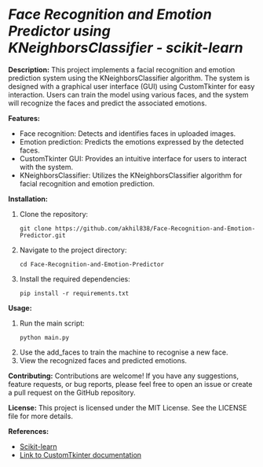 # *Face Recognition and Emotion Predictor using KNeighborsClassifier - scikit-learn*


**Description:**
This project implements a facial recognition and emotion prediction system using the KNeighborsClassifier algorithm. The system is designed with a graphical user interface (GUI) using CustomTkinter for easy interaction. Users can train the model using various faces, and the system will recognize the faces and predict the associated emotions.

**Features:**
- Face recognition: Detects and identifies faces in uploaded images.
- Emotion prediction: Predicts the emotions expressed by the detected faces.
- CustomTkinter GUI: Provides an intuitive interface for users to interact with the system.
- KNeighborsClassifier: Utilizes the KNeighborsClassifier algorithm for facial recognition and emotion prediction.

**Installation:**
1. Clone the repository:
   ```
   git clone https://github.com/akhil838/Face-Recognition-and-Emotion-Predictor.git
   ```
2. Navigate to the project directory:
   ```
   cd Face-Recognition-and-Emotion-Predictor
   ```
3. Install the required dependencies:
   ```
   pip install -r requirements.txt
   ```

**Usage:**
1. Run the main script:
   ```
   python main.py
   ```
2. Use the add_faces to train the machine to recognise a new face.
3. View the recognized faces and predicted emotions.

**Contributing:**
Contributions are welcome! If you have any suggestions, feature requests, or bug reports, please feel free to open an issue or create a pull request on the GitHub repository.

**License:**
This project is licensed under the MIT License. See the LICENSE file for more details.

**References:**
- [Scikit-learn](https://scikit-learn.org/)
- [Link to CustomTkinter documentation](https://github.com/TomSchimansky/CustomTkinter)
